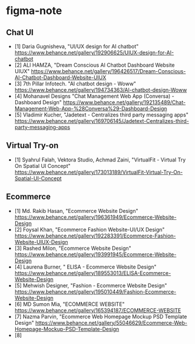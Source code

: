 # figma-note

## Chat UI
* [1] Daria Gugnisheva, "UI/UX design for AI chatbot" https://www.behance.net/gallery/192906625/UIUX-design-for-AI-chatbot
* [2] ALI HAMZA, "Dream Conscious AI Chatbot Dashboard Website UIUX" https://www.behance.net/gallery/196426517/Dream-Conscious-AI-Chatbot-Dashboard-Website-UIUX
* [3] 7th Pillar Infotech. "AI chatbot design - Woww" https://www.behance.net/gallery/194734363/AI-chatbot-design-Woww
* [4] Mohanavel Designs "Chat Management Web App (Conversa) - Dashboard Design" https://www.behance.net/gallery/192135489/Chat-Management-Web-App-%28Conversa%29-Dashboard-Design
* [5] Vladimir Kucher, "Jadetext - Centralizes third party messaging apps" https://www.behance.net/gallery/169706145/Jadetext-Centralizes-third-party-messaging-apps

## Virtual Try-on
* [1] Syahrul Falah, Vektora Studio, Achmad Zaini, "VirtualFit - Virtual Try On Spatial UI Concept" https://www.behance.net/gallery/173013189/VirtualFit-Virtual-Try-On-Spatial-UI-Concept

## Ecommerce
* [1] Md. Rakib Hasan, "Ecommerce Website Design" https://www.behance.net/gallery/196361949/Ecommerce-Website-Design
* [2] Foysal Khan, "Ecommerce Fashion Website-UI/UX Design" https://www.behance.net/gallery/192283391/Ecommerce-Fashion-Website-UIUX-Design
* [3] Rashed Milon, "Ecommerce Website Design" https://www.behance.net/gallery/193991945/Ecommerce-Website-Design
* [4] Laurena Burner, " ELISA - Ecommerce Website Design" https://www.behance.net/gallery/189553013/ELISA-Ecommerce-Website-Design
* [5] Mehwish Designer, "Fashion - Ecommerce Website Design" https://www.behance.net/gallery/195010449/Fashion-Ecommerce-Website-Design
* [6] MD Sumon Mia, "ECOMMERCE WEBSITE" https://www.behance.net/gallery/165394187/ECOMMERCE-WEBSITE
* [7] Nazma Parvin, "Ecommerce Web Homepage Mockup PSD Template Design" https://www.behance.net/gallery/55046629/Ecommerce-Web-Homepage-Mockup-PSD-Template-Design
* [8] 



